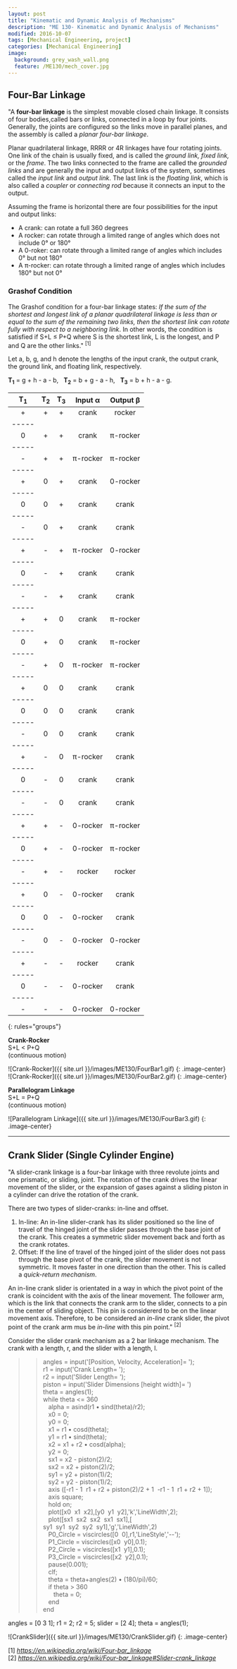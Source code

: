 ```yaml
---
layout: post
title: "Kinematic and Dynamic Analysis of Mechanisms"
description: "ME 130- Kinematic and Dynamic Analysis of Mechanisms"
modified: 2016-10-07
tags: [Mechanical Engineering, project]
categories: [Mechanical Engineering]
image:
  background: grey_wash_wall.png
  feature: /ME130/mech_cover.jpg
---
```

<style>
hr{
	border: 0;
    height: 1px;
    background-image: linear-gradient(to right, rgba(0, 0, 0, 0), rgba(0, 0, 0, 0.75), rgba(0, 0, 0, 0));
}
</style>

## Four-Bar Linkage
"A **four-bar linkage** is the simplest movable closed chain linkage.  It consists of four bodies,called bars or links, connected in a loop by four joints. Generally, the joints are configured so the links move in parallel planes, and the assembly is called a <cite>planar four-bar linkage</cite>. <br/>

Planar quadrilateral linkage, RRRR or 4R linkages have four rotating joints. One link of the chain is usually fixed, and is called the <cite>ground link, fixed link,</cite> or the <cite>frame</cite>.  The two links connected to the frame are called the <cite>grounded links</cite> and are generally the input and output links of the system, sometimes called the <cite>input link</cite> and <cite>output link</cite>.  The last link is the <cite>floating link</cite>, which is also called a <cite>coupler</cite> or <cite>connecting rod</cite> because it connects an input to the output. <br/>

Assuming the frame is horizontal there are four possibilities for the input and output links:

* A crank: can rotate a full 360 degrees
* A rocker: can rotate through a limited range of angles which does not include 0&deg; or 180&deg;
* A 0-roker: can rotate through a limited range of angles which includes 0&deg; but not 180&deg;
* A &pi;-rocker: can rotate through a limited range of angles which includes 180&deg; but not 0&deg;

### Grashof Condition
The Grashof condition for a four-bar linkage states: <cite>If the sum of the shortest and longest link of a planar quadrilateral linkage is less than or equal to the sum of the remaining two links, then the shortest link can rotate fully with respect to a neighboring link</cite>.  In other words, the condition is satisfied if S+L &le; P+Q where S is the shortest link, L is the longest, and P and Q are the other links." <sup>[1]</sup><br/>

Let a, b, g, and h denote the lengths of the input crank, the output crank, the ground link, and floating link, respectively. <br/>

**T<sub>1</sub>** = g + h - a - b,&nbsp;&nbsp;&nbsp;**T<sub>2</sub>** = b + g - a - h,&nbsp;&nbsp;&nbsp;**T<sub>3</sub>** = b + h - a - g. <br/>

| T<sub>1</sub> | T<sub>2</sub> | T<sub>3</sub>| Input &alpha; | Output &beta; |
|:-------------:|:-------------:|:------------:|:-------------:|:-------------:|
|       +       |       +       |       +      |     crank     |    rocker     |
|-----
|       0       |       +       |       +      |     crank     |  &pi;-rocker  |
|-----
|       -       |       +       |       +      |  &pi;-rocker  |  &pi;-rocker  |
|-----
|       +       |       0       |       +      |     crank     |    0-rocker   |
|-----
|       0       |       0       |       +      |     crank     |     crank     |
|-----
|       -       |       0       |       +      |     crank     |     crank     |
|-----
|       +       |       -       |       +      |  &pi;-rocker  |    0-rocker   |
|-----
|       0       |       -       |       +      |     crank     |     crank     |
|-----
|       -       |       -       |       +      |     crank     |     crank     |
|-----
|       +       |       +       |       0      |     crank     |  &pi;-rocker  |
|-----
|       0       |       +       |       0      |     crank     |  &pi;-rocker  |
|-----
|       -       |       +       |       0      |  &pi;-rocker  |  &pi;-rocker  |
|-----
|       +       |       0       |       0      |     crank     |     crank     |
|-----
|       0       |       0       |       0      |     crank     |     crank     |
|-----
|       -       |       0       |       0      |     crank     |     crank     |
|-----
|       +       |       -       |       0      |  &pi;-rocker  |     crank     |
|-----
|       0       |       -       |       0      |     crank     |     crank     |
|-----
|       -       |       -       |       0      |     crank     |     crank     |
|-----
|       +       |       +       |       -      |    0-rocker   |  &pi;-rocker  |
|-----
|       0       |       +       |       -      |    0-rocker   |  &pi;-rocker  |
|-----
|       -       |       +       |       -      |    rocker     |    rocker     |
|-----
|       +       |       0       |       -      |    0-rocker   |     crank     |
|-----
|       0       |       0       |       -      |    0-rocker   |     crank     |
|-----
|       -       |       0       |       -      |    0-rocker   |    0-rocker   |
|-----
|       +       |       -       |       -      |    rocker     |     crank     |
|-----
|       0       |       -       |       -      |    0-rocker   |     crank     |
|-----
|       -       |       -       |       -      |    0-rocker   |    0-rocker   |
{: rules="groups"}

**Crank-Rocker** <br/>
S+L < P+Q <br/>
(continuous motion)

![Crank-Rocker]({{ site.url }}/images/ME130/FourBar1.gif)
{: .image-center}
<br/>
![Crank-Rocker]({{ site.url }}/images/ME130/FourBar2.gif) 
{: .image-center}
<br/>

**Parallelogram Linkage** <br/>
S+L = P+Q <br/>
(continuous motion)

![Parallelogram Linkage]({{ site.url }}/images/ME130/FourBar3.gif) 
{: .image-center}
<br/>

<hr/>
<!--///////////////////////////////////////////////////////////////////////////////////////////////////////////////////////////////////////-->

## Crank Slider (Single Cylinder Engine)

"A slider-crank linkage is a four-bar linkage with three revolute joints and one prismatic, or sliding, joint. The rotation of the crank drives the linear movement of the slider, or the expansion of gases against a sliding piston in a cylinder can drive the rotation of the crank. <br/>

There are two types of slider-cranks: in-line and offset.

1. In-line: An in-line slider-crank has its slider positioned so the line of travel of the hinged joint of the slider passes through the base joint of the crank.  This creates a symmetric slider movement back and forth as the crank rotates.
2. Offset: If the line of travel of the hinged joint of the slider does not pass through the base pivot of the crank, the slider movement is not symmetric.  It moves faster in one direction than the other.  This is called a <cite>quick-return mechanism</cite>.

An in-line crank slider is orientated in a way in which the pivot point of the crank is coincident with the axis of the linear movement. The follower arm, which is the link that connects the crank arm to the slider, connects to a pin in the center of sliding object. This pin is considererd to be on the linear movement axis.  Therefore, to be considered an <cite>in-line</cite> crank slider, the pivot point of the crank arm mus be <cite>in-line</cite> with this pin point." <sup>[2]</sup>
 <br/>



Consider the slider crank mechanism as a 2 bar linkage mechanism.  The crank with a length, r,  and the slider with a length, l.

>> angles = input('[Position, Velocity, Acceleration]= '); <br/>
r1 = input('Crank Length= '); <br/>
r2 = input('Slider Length= '); <br/>
piston = input('Slider Dimensions [height width]= ') <br/>
theta = angles(1); <br/>
while theta <= 360 <br/>
&nbsp;&nbsp;&nbsp;alpha = asind(r1 • sind(theta)/r2); <br/>
&nbsp;&nbsp;&nbsp;x0 = 0; <br/>
&nbsp;&nbsp;&nbsp;y0 = 0; <br/>
&nbsp;&nbsp;&nbsp;x1 = r1 • cosd(theta); <br/>
&nbsp;&nbsp;&nbsp;y1 = r1 • sind(theta); <br/>
&nbsp;&nbsp;&nbsp;x2 = x1 + r2 • cosd(alpha); <br/>
&nbsp;&nbsp;&nbsp;y2 = 0; <br/>
&nbsp;&nbsp;&nbsp;sx1 = x2 - piston(2)/2; <br/>
&nbsp;&nbsp;&nbsp;sx2 = x2 + piston(2)/2; <br/>
&nbsp;&nbsp;&nbsp;sy1 = y2 + piston(1)/2; <br/>
&nbsp;&nbsp;&nbsp;sy2 = y2 - piston(1)/2; <br/>
&nbsp;&nbsp;&nbsp;axis ([-r1 - 1&nbsp;&nbsp;r1 + r2 + piston(2)/2 + 1&nbsp;&nbsp;-r1 - 1&nbsp;&nbsp;r1 + r2 + 1]); <br/>
&nbsp;&nbsp;&nbsp;axis square; <br/>
&nbsp;&nbsp;&nbsp;hold on; <br/>
&nbsp;&nbsp;&nbsp;plot([x0&nbsp;&nbsp;x1&nbsp;&nbsp;x2],[y0&nbsp;&nbsp;y1&nbsp;&nbsp;y2],'k','LineWidth',2); <br/>
&nbsp;&nbsp;&nbsp;plot([sx1&nbsp;&nbsp;sx2&nbsp;&nbsp;sx2&nbsp;&nbsp;sx1&nbsp;&nbsp;sx1],[ <br/>sy1&nbsp;&nbsp;sy1&nbsp;&nbsp;sy2&nbsp;&nbsp;sy2&nbsp;&nbsp;sy1],'g','LineWidth',2) <br/>
&nbsp;&nbsp;&nbsp;P0_Circle = viscircles([0&nbsp;&nbsp;0],r1,'LineStyle','--'); <br/>
&nbsp;&nbsp;&nbsp;P1_Circle = viscircles([x0&nbsp;&nbsp;y0],0.1); <br/>
&nbsp;&nbsp;&nbsp;P2_Circle = viscircles([x1&nbsp;&nbsp;y1],0.1); <br/>
&nbsp;&nbsp;&nbsp;P3_Circle = viscircles([x2&nbsp;&nbsp;y2],0.1); <br/>
&nbsp;&nbsp;&nbsp;pause(0.001); <br/>
&nbsp;&nbsp;&nbsp;clf; <br/>
&nbsp;&nbsp;&nbsp;theta = theta+angles(2) • (180/pi)/60; <br/>
&nbsp;&nbsp;&nbsp;if theta > 360 <br/>
&nbsp;&nbsp;&nbsp;&nbsp;&nbsp;&nbsp;theta = 0; <br/>
&nbsp;&nbsp;&nbsp;end <br/>
end

angles = [0 3 1]; r1 = 2; r2 = 5; slider = [2 4]; theta = angles(1); <br/>

![CrankSlider]({{ site.url }}/images/ME130/CrankSlider.gif)
{: .image-center} <br/>

[1] <cite>https://en.wikipedia.org/wiki/Four-bar_linkage</cite> <br/>
[2] <cite>https://en.wikipedia.org/wiki/Four-bar_linkage#Slider-crank_linkage</cite>